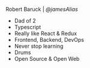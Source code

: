 
Robert Baruck | <em>@jamesAlias</em>

<v-clicks>

- Dad of 2
- Typescript
- Really like React & Redux
- Frontend, Backend, DevOps
- Never stop learning
- Drums
- Open Source & Open Web

</v-clicks>
